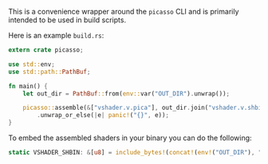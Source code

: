 This is a convenience wrapper around the `picasso` CLI
and is primarily intended to be used in build scripts.

Here is an example `build.rs`:

```rust
extern crate picasso;

use std::env;
use std::path::PathBuf;

fn main() {
    let out_dir = PathBuf::from(env::var("OUT_DIR").unwrap());

    picasso::assemble(&["vshader.v.pica"], out_dir.join("vshader.v.shbin"))
        .unwrap_or_else(|e| panic!("{}", e));
}
```

To embed the assembled shaders in your binary you can do the following:

```rust
static VSHADER_SHBIN: &[u8] = include_bytes!(concat!(env!("OUT_DIR"), "/vshader.v.shbin"));
```
